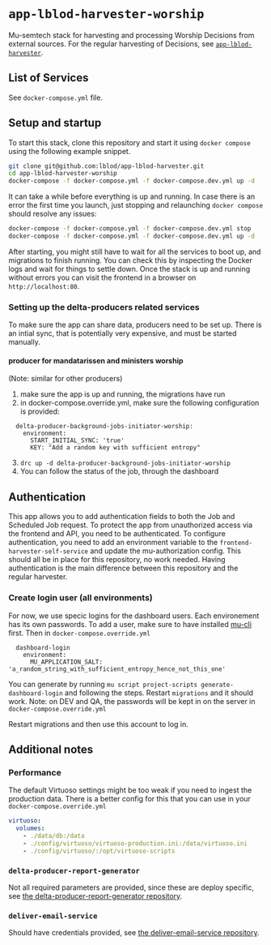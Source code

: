 # `app-lblod-harvester-worship`

Mu-semtech stack for harvesting and processing Worship Decisions from external
sources. For the regular harvesting of Decisions, see
[`app-lblod-harvester`](https://github.com/lblod/app-lblod-harvester).

## List of Services
See `docker-compose.yml` file.
## Setup and startup

To start this stack, clone this repository and start it using `docker compose`
using the following example snippet.

```bash
git clone git@github.com:lblod/app-lblod-harvester.git
cd app-lblod-harvester-worship
docker-compose -f docker-compose.yml -f docker-compose.dev.yml up -d
```

It can take a while before everything is up and running. In case there is an
error the first time you launch, just stopping and relaunching `docker compose`
should resolve any issues:

```bash
docker-compose -f docker-compose.yml -f docker-compose.dev.yml stop
docker-compose -f docker-compose.yml -f docker-compose.dev.yml up -d
```

After starting, you might still have to wait for all the services to boot up,
and migrations to finish running. You can check this by inspecting the Docker
logs and wait for things to settle down. Once the stack is up and running
without errors you can visit the frontend in a browser on
`http://localhost:80`.

### Setting up the delta-producers related services

To make sure the app can share data, producers need to be set up. There is an intial sync, that is potentially very expensive, and must be started manually.

#### producer for mandatarissen and ministers worship

(Note: similar for other producers)

1. make sure the app is up and running, the migrations have run
2. in docker-compose.override.yml, make sure the following configuration is provided:
```
  delta-producer-background-jobs-initiator-worship:
    environment:
      START_INITIAL_SYNC: 'true'
      KEY: "Add a random key with sufficient entropy"
```
3. `drc up -d delta-producer-background-jobs-initiator-worship`
4. You can follow the status of the job, through the dashboard

## Authentication

This app allows you to add authentication fields to both the Job and Scheduled
Job request. To protect the app from unauthorized access via the frontend and
API, you need to be authenticated. To configure authentication, you need to add
an environment variable to the `frontend-harvester-self-service` and update the
mu-authorization config. This should all be in place for this repository, no
work needed. Having authentication is the main difference between this
repository and the regular harvester.

### Create login user (all environments)
For now, we use specic logins for the dashboard users. Each environement has its own passwords.
To add a user, make sure to have installed [mu-cli](https://github.com/mu-semtech/mu-cli) first.
Then in `docker-compose.override.yml`
```
  dashboard-login
    environment:
      MU_APPLICATION_SALT: 'a_random_string_with_sufficient_entropy_hence_not_this_one'
```
You can generate by running `mu script project-scripts generate-dashboard-login` and following the steps.
Restart `migrations` and it should work.
Note: on DEV and QA, the passwords will be kept in on the server in `docker-compose.override.yml`


Restart migrations and then use this account to log in.

## Additional notes

### Performance

The default Virtuoso settings might be too weak if you need to ingest the
production data. There is a better config for this that you can use in your
`docker-compose.override.yml`

```yaml
virtuoso:
  volumes:
    - ./data/db:/data
    - ./config/virtuoso/virtuoso-production.ini:/data/virtuoso.ini
    - ./config/virtuoso/:/opt/virtuoso-scripts
```

### `delta-producer-report-generator`

Not all required parameters are provided, since these are deploy specific, see
[the delta-producer-report-generator
repository](https://github.com/lblod/delta-producer-report-generator).

### `deliver-email-service`

Should have credentials provided, see [the deliver-email-service
repository](https://github.com/redpencilio/deliver-email-service).
